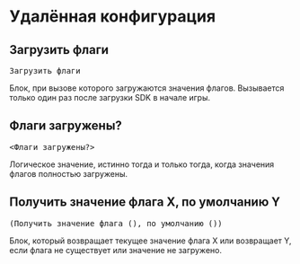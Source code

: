 # Удалённая конфигурация

## Загрузить флаги
<pre class="scratchblocks">
Загрузить флаги
</pre>  
Блок, при вызове которого загружаются значения флагов. Вызывается только один раз после загрузки SDK в начале игры. 

## Флаги загружены?
<pre class="scratchblocks">
&ltФлаги загружены?&gt
</pre>  
Логическое значение, истинно тогда и только тогда, когда значения флагов полностью загружены.  

## Получить значение флага X, по умолчанию Y
<pre class="scratchblocks">
(Получить значение флага (), по умолчанию ())
</pre>  
Блок, который возвращает текущее значение флага X или возвращает Y, если флага не существует или значение не загружено.  
